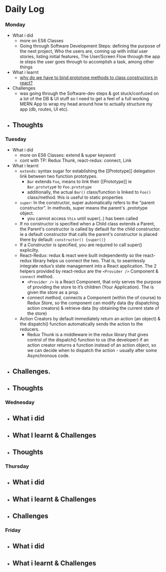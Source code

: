 # Daily Log

### Monday
- What i did
  - more on ES6 Classes
  - Going through Software Development Steps: defining the purpose of the next project, Who the users are, coming up with initial user stories, listing initial features, The User/Screen Flow through the app ie steps the user goes through to accomplish a task, among other things
- What i learnt
  - [why do we have to bind prototype methods to class constructors in react?](https://medium.freecodecamp.org/this-is-why-we-need-to-bind-event-handlers-in-class-components-in-react-f7ea1a6f93eb)
- Challenges
  - was going through the Software-dev steps & got stuck/confused on a lot of the DB & UI stuff so I need to get a feel of a full working MERN App to wrap my head around how to actually structure my app (db, routes, UI etc). 
- Thoughts
  - 

### Tuesday
- What i did
  - more on ES6 Classes: extend & super keyword
  - cont with TP: Redux Thunk, react-redux: connect, Link
- What i learnt
  - `extends`: syntax sugar for establishing the [[Prototype]] delegation link between two function prototypes.
    - `Bar` extends `Foo`, means to link their [[Prototype]] ie `Bar.prototyp`e to `Foo.prototype`
    - additionally, the actual `Bar()` class/function is linked to `Foo()` class/method. this is useful to static properties
  - `super`: In the constructor, super automatically refers to the “parent constructor”. In methods, super means the parent's .prototype object.
    - you cannot access `this` until super(..) has been called
  - If no constructor is specified when a Child class extends a Parent, the Parent's constructor is called by default for the child constructor. ie a default constructor that calls the parent's constructor is placed there by default: `constructor() {super()}`
  - If a Constructor is specified, you are required to call  super() explicilty.
  - React-Redux: redux & react were built independently so the react-redux library helps us connect the two. That is, to seamlessly integrate redux’s state management into a React application. The 2 helpers provided by react-redux are the `<Provider />` Component & `connect` method.
    - `<Provider />` is a React Component, that only serves the purpose of providing the store to it’s children (Your Application). The <Provider /> is given the store as a prop.
    - connect method, connects a Component (within the <Provider /> of course) to Redux Store, so the component can modify data (by dispatching action creators) & retrieve data (by obtaining the current state of the store)
  - Action Creators by default immediately return an action (an object) & the dispatch() function automatically sends the action to the reducers.
    - Redux Thunk is a middleware in the redux library that gives control of the dispatch() function to us (the developer) if an action creator returns a function instead of an action object, so we can decide when to dispatch the action - usually after some Asynchronous code.
- Challenges.
  - 
- Thoughts
  - 
### Wednesday
- What i did
  - 
- What I learnt & Challenges
  - 
- Thoughts
  - 

### Thursday
- What i did
  - 
- What i learnt & Challenges
  -
- Challenges
  - 
  


### Friday
- What i did
  - 
- What i learnt & Challenges
  - 
 
  
 
